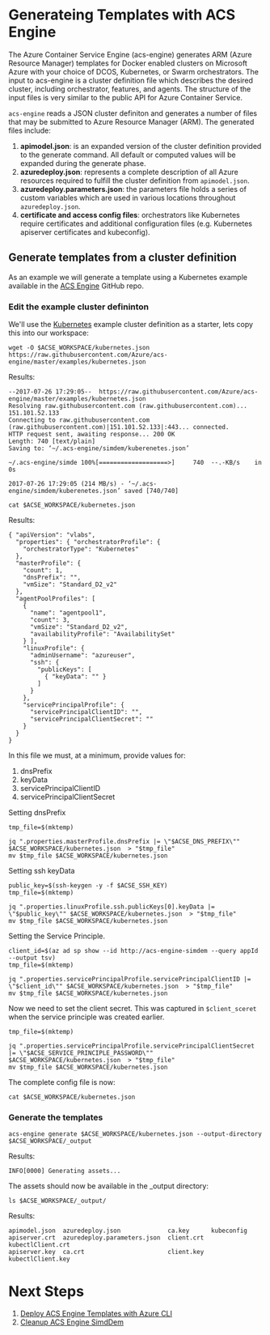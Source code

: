 # Generateing Templates with ACS Engine

The Azure Container Service Engine (acs-engine) generates ARM (Azure
Resource Manager) templates for Docker enabled clusters on Microsoft
Azure with your choice of DCOS, Kubernetes, or Swarm
orchestrators. The input to acs-engine is a cluster definition file
which describes the desired cluster, including orchestrator, features,
and agents. The structure of the input files is very similar to the
public API for Azure Container Service.

`acs-engine` reads a JSON cluster definiton and generates a number of
files that may be submitted to Azure Resource Manager (ARM). The
generated files include:

  1. **apimodel.json**: is an expanded version of the cluster
     definition provided to the generate command. All default or
     computed values will be expanded during the generate phase.
  2. **azuredeploy.json**: represents a complete description of all
     Azure resources required to fulfill the cluster definition from
     `apimodel.json`.
  3. **azuredeploy.parameters.json**: the parameters file holds a
     series of custom variables which are used in various locations
     throughout `azuredeploy.json`.
  4. **certificate and access config files**: orchestrators like
     Kubernetes require certificates and additional configuration
     files (e.g. Kubernetes apiserver certificates and kubeconfig).

## Generate templates from a cluster definition

As an example we will generate a template using a Kubernetes example
available in the [ACS Engine](http://github.com/azure/acs-engine)
GitHub repo.

### Edit the example cluster defininton 

We'll use
the
[Kubernetes](https://raw.githubusercontent.com/Azure/acs-engine/master/examples/kubernetes.json) example
cluster definition as a starter, lets copy this into our workspace:

```
wget -O $ACSE_WORKSPACE/kubernetes.json https://raw.githubusercontent.com/Azure/acs-engine/master/examples/kubernetes.json
```

Results:

```
--2017-07-26 17:29:05--  https://raw.githubusercontent.com/Azure/acs-engine/master/examples/kubernetes.json
Resolving raw.githubusercontent.com (raw.githubusercontent.com)... 151.101.52.133
Connecting to raw.githubusercontent.com (raw.githubusercontent.com)|151.101.52.133|:443... connected.
HTTP request sent, awaiting response... 200 OK
Length: 740 [text/plain]
Saving to: ‘~/.acs-engine/simdem/kuberenetes.json’

~/.acs-engine/simde 100%[===================>]     740  --.-KB/s    in 0s

2017-07-26 17:29:05 (214 MB/s) - ‘~/.acs-engine/simdem/kuberenetes.json’ saved [740/740]
```

```
cat $ACSE_WORKSPACE/kubernetes.json
```

Results:

```
{ "apiVersion": "vlabs", 
  "properties": { "orchestratorProfile": {
    "orchestratorType": "Kubernetes" 
  }, 
  "masterProfile": { 
    "count": 1,
    "dnsPrefix": "", 
	"vmSize": "Standard_D2_v2" 
  }, 
  "agentPoolProfiles": [ 
    { 
	  "name": "agentpool1", 
	  "count": 3, 
	  "vmSize": "Standard_D2_v2",
	  "availabilityProfile": "AvailabilitySet" 
	} ],
	"linuxProfile": {
	  "adminUsername": "azureuser", 
	  "ssh": { 
	    "publicKeys": [ 
		  { "keyData": "" } 
	    ] 
	  } 
	}, 
	"servicePrincipalProfile": { 
	  "servicePrincipalClientID": "", 
	  "servicePrincipalClientSecret": "" 
	} 
  } 
}
```

In this file we must, at a minimum, provide values for:

  1. dnsPrefix
  2. keyData
  3. servicePrincipalClientID
  4. servicePrincipalClientSecret

Setting dnsPrefix

```
tmp_file=$(mktemp)
```

```
jq ".properties.masterProfile.dnsPrefix |= \"$ACSE_DNS_PREFIX\"" $ACSE_WORKSPACE/kubernetes.json  > "$tmp_file"
mv $tmp_file $ACSE_WORKSPACE/kubernetes.json
```
Setting ssh keyData

```
public_key=$(ssh-keygen -y -f $ACSE_SSH_KEY)
tmp_file=$(mktemp)
```

```
jq ".properties.linuxProfile.ssh.publicKeys[0].keyData |= \"$public_key\"" $ACSE_WORKSPACE/kubernetes.json  > "$tmp_file"
mv $tmp_file $ACSE_WORKSPACE/kubernetes.json
```

Setting the Service Principle.

```
client_id=$(az ad sp show --id http://acs-engine-simdem --query appId --output tsv)
tmp_file=$(mktemp)
```

```
jq ".properties.servicePrincipalProfile.servicePrincipalClientID |= \"$client_id\"" $ACSE_WORKSPACE/kubernetes.json  > "$tmp_file"
mv $tmp_file $ACSE_WORKSPACE/kubernetes.json
```

Now we need to set the client secret. This was captured in
`$client_sceret` when the service principle was created earlier.

```
tmp_file=$(mktemp)
```

```
jq ".properties.servicePrincipalProfile.servicePrincipalClientSecret |= \"$ACSE_SERVICE_PRINCIPLE_PASSWORD\"" $ACSE_WORKSPACE/kubernetes.json  > "$tmp_file"
mv $tmp_file $ACSE_WORKSPACE/kubernetes.json
```

The complete config file is now:

```
cat $ACSE_WORKSPACE/kubernetes.json
```


### Generate the templates

```
acs-engine generate $ACSE_WORKSPACE/kubernetes.json --output-directory $ACSE_WORKSPACE/_output
```

Results:

```
INFO[0000] Generating assets...
```

The assets should now be available in the _output directory:

```
ls $ACSE_WORKSPACE/_output/
```

Results:

```expected_similarity=0.9
apimodel.json  azuredeploy.json             ca.key      kubeconfig
apiserver.crt  azuredeploy.parameters.json  client.crt  kubectlClient.crt
apiserver.key  ca.crt                       client.key  kubectlClient.key
```

# Next Steps

  1. [Deploy ACS Engine Templates with Azure CLI](../deploy/script,md)
  2. [Cleanup ACS Engine SimdDem](../cleanup/script.md)

